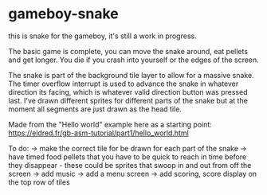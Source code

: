 # gameboy-snake
this is snake for the gameboy, it's still a work in progress.

The basic game is complete, you can move the snake around, eat pellets and get longer. You die if you crash into yourself or the edges of the screen.

The snake is part of the background tile layer to allow for a massive snake. The timer overflow interrupt is used to advance the snake in whatever direction its facing, which is whatever valid direction button was pressed last. I've drawn different sprites for different parts of the snake but at the moment all segments are just drawn as the head tile.

Made from the "Hello world" example here as a starting point: https://eldred.fr/gb-asm-tutorial/part1/hello_world.html

To do:
-> make the correct tile for be drawn for each part of the snake
-> have timed food pellets that you have to be quick to reach in time before they disappear - these could be sprites that swoop in and out from off the screen
-> add music
-> add a menu screen
-> add scoring, score display on the top row of tiles
